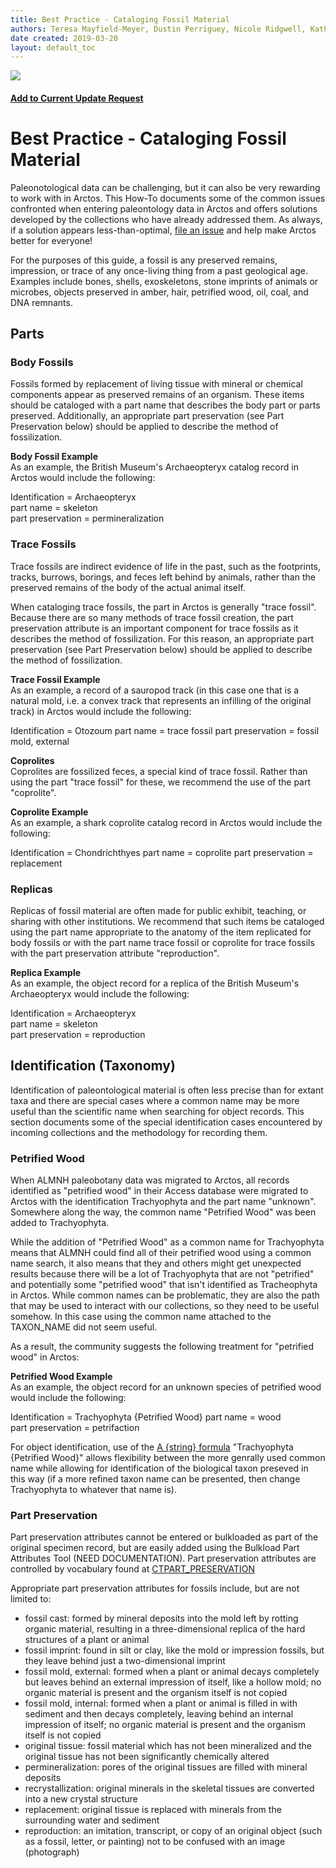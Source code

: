 ```yaml
---
title: Best Practice - Cataloging Fossil Material
authors: Teresa Mayfield-Meyer, Dustin Perriguey, Nicole Ridgwell, Katherine Anderson
date created: 2019-03-20
layout: default_toc
---
```

![](https://raw.githubusercontent.com/ArctosDB/documentation-wiki/gh-pages/tutorial_images/Bear%20Work%20in%20Progress.JPG) 

#### [Add to Current Update Request](https://github.com/ArctosDB/documentation-wiki/issues/77)

# Best Practice - Cataloging Fossil Material

Paleonotological data can be challenging, but it can also be very rewarding to work with in Arctos. This How-To documents some of the common issues confronted when entering paleontology data in Arctos and offers solutions developed by the collections who have already addressed them. As always, if a solution appears less-than-optimal, [file an issue](https://github.com/ArctosDB/arctos/issues/new/choose) and help make Arctos better for everyone!

For the purposes of this guide, a fossil is any preserved remains, impression, or trace of any once-living thing from a past geological age. Examples include bones, shells, exoskeletons, stone imprints of animals or microbes, objects preserved in amber, hair, petrified wood, oil, coal, and DNA remnants.

## Parts

### Body Fossils

Fossils formed by replacement of living tissue with mineral or chemical components appear as preserved remains of an organism. These items should be cataloged with a part name that describes the body part or parts preserved. Additionally, an appropriate part preservation (see Part Preservation below) should be applied to describe the method of fossilization.

 **Body Fossil Example**  
 As an example, the British Museum's Archaeopteryx catalog record in Arctos would include the following:

 Identification = Archaeopteryx  
 part name = skeleton  
 part preservation = permineralization

### Trace Fossils

Trace fossils are indirect evidence of life in the past, such as the footprints, tracks, burrows, borings, and feces left behind by animals, rather than the preserved remains of the body of the actual animal itself.

When cataloging trace fossils, the part in Arctos is generally "trace fossil". Because there are so many methods of trace fossil creation, the part preservation attribute is an important component for trace fossils as it describes the method of fossilization. For this reason, an appropriate part preservation (see Part Preservation below) should be applied to describe the method of fossilization.
  
 **Trace Fossil Example**  
 As an example, a record of a sauropod track (in this case one that is a natural mold, i.e. a convex track that represents an infilling of the original track) in Arctos would include the following:

 Identification = Otozoum
 part name = trace fossil
 part preservation = fossil mold, external
 
  **Coprolites**  
  Coprolites are fossilized feces, a special kind of trace fossil. Rather than using the part "trace fossil" for these, we recommend the use of the part "coprolite". 
  
 **Coprolite Example**  
 As an example, a shark coprolite catalog record in Arctos would include the following:

 Identification = Chondrichthyes
 part name = coprolite
 part preservation = replacement

### Replicas

Replicas of fossil material are often made for public exhibit, teaching, or sharing with other institutions. We recommend that such items be cataloged using the part name appropriate to the anatomy of the item replicated for body fossils or with the part name trace fossil or coprolite for trace fossils with the part preservation attribute "reproduction".

  **Replica Example**  
  As an example, the object record for a replica of the British Museum's Archaeopteryx would include the following:

  Identification = Archaeopteryx  
  part name = skeleton  
  part preservation = reproduction

## Identification (Taxonomy)

Identification of paleontological material is often less precise than for extant taxa and there are special cases where a common name may be more useful than the scientific name when searching for object records. This section documents some of the special identification cases encountered by incoming collections and the methodology for recording them.

### Petrified Wood

When ALMNH paleobotany data was migrated to Arctos, all records identified as "petrified wood" in their Access database were migrated to Arctos with the identification Trachyophyta and the part name "unknown". Somewhere along the way, the common name "Petrified Wood" was been added to Trachyophyta.

While the addition of "Petrified Wood" as a common name for Trachyophyta means that ALMNH could find all of their petrified wood using a common name search, it also means that they and others might get unexpected results because there will be a lot of Trachyophyta that are not "petrified" and potentially some "petrified wood" that isn't identified as Tracheophyta in Arctos. While common names can be problematic, they are also the path that may be used to interact with our collections, so they need to be useful somehow. In this case using the common name attached to the TAXON_NAME did not seem useful.

As a result, the community suggests the following treatment for "petrified wood" in Arctos:

 **Petrified Wood Example**  
  As an example, the object record for an unknown species of petrified wood would include the following:

  Identification = Trachyophyta {Petrified Wood}
  part name = wood  
  part preservation = petrifaction
 
For object identification, use of the [A {string} formula](http://arctos.database.museum/info/ctDocumentation.cfm?table=CTTAXA_FORMULA) "Trachyophyta {Petrified Wood}" allows flexibility between the more genrally used common name while allowing for identification of the biological taxon preseved in this way (if a more refined taxon name can be presented, then change Trachyophyta to whatever that name is).

### Part Preservation  
Part preservation attributes cannot be entered or bulkloaded as part of the original specimen record, but are easily added using the Bulkload Part Attributes Tool (NEED DOCUMENTATION). Part preservation attributes are controlled by vocabulary found at [CTPART_PRESERVATION](http://arctos.database.museum/Admin/CodeTableEditor.cfm?action=editNoCollectionCode&tbl=CTPART_PRESERVATION#carbonization)

Appropriate part preservation attributes for fossils include, but are not limited to:

  * fossil cast:	formed by mineral deposits into the mold left by rotting organic material, resulting in a three-dimensional replica of the hard structures of a plant or animal
  * fossil imprint:	found in silt or clay, like the mold or impression fossils, but they leave behind just a two-dimensional imprint
  * fossil mold, external:	formed when a plant or animal decays completely but leaves behind an external impression of itself, like a hollow mold; no organic material is present and the organism itself is not copied
  * fossil mold, internal: formed when a plant or animal is filled in with sediment and then decays completely, leaving behind an internal impression of itself; no organic material is present and the organism itself is not copied
  * original tissue: fossil material which has not been mineralized and the original tissue has not been significantly chemically altered
  * permineralization:	pores of the original tissues are filled with mineral deposits
  * recrystallization:	original minerals in the skeletal tissues are converted into a new crystal structure
  * replacement:	original tissue is replaced with minerals from the surrounding water and sediment
  * reproduction: an imitation, transcript, or copy of an original object (such as a fossil, letter, or painting) not to be confused with an image (photograph)
